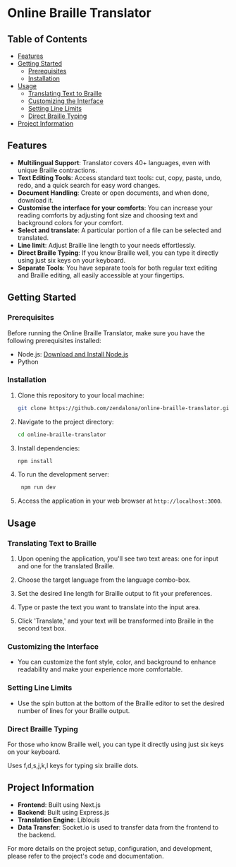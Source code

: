 # Online Braille Translator





## Table of Contents

- [Features](#features)
- [Getting Started](#getting-started)
  - [Prerequisites](#prerequisites)
  - [Installation](#installation)
- [Usage](#usage)
  - [Translating Text to Braille](#translating-text-to-braille)
  - [Customizing the Interface](#customizing-the-interface)
  - [Setting Line Limits](#setting-line-limits)
  - [Direct Braille Typing](#direct-braille-typing)
- [Project Information](#project-information)

## Features

- **Multilingual Support**: Translator covers 40+ languages, even with unique Braille contractions.
- **Text Editing Tools**: Access standard text tools: cut, copy, paste, undo, redo, and a quick search for easy word changes.
- **Document Handling**: Create or open documents, and when done, download it.
- **Customise the interface for your comforts**: You can increase your reading comforts by adjusting font size and choosing text and background colors for your comfort.
- **Select and translate**: A particular portion of a file can be selected and translated.
- **Line limit**: Adjust Braille line length to your needs effortlessly.
- **Direct Braille Typing**: If you know Braille well, you can type it directly using just six keys on your keyboard.
- **Separate Tools**: You have separate tools for both regular text editing and Braille editing, all easily accessible at your fingertips.

## Getting Started

### Prerequisites

Before running the Online Braille Translator, make sure you have the following prerequisites installed:

- Node.js: [Download and Install Node.js](https://nodejs.org/)
- Python 


### Installation

1. Clone this repository to your local machine:

   ```bash
   git clone https://github.com/zendalona/online-braille-translator.git
   ```

2. Navigate to the project directory:

   ```bash
   cd online-braille-translator
   ```

3. Install dependencies:

   ```bash
   npm install
   ```
4. To run the development server:
    ```bash
     npm run dev
    ```



   

6. Access the application in your web browser at `http://localhost:3000`.

## Usage

### Translating Text to Braille

1. Upon opening the application, you'll see two text areas: one for input and one for the translated Braille.

2. Choose the target language from the language combo-box.

3. Set the desired line length for Braille output to fit your preferences.

4. Type or paste the text you want to translate into the input area.

5. Click 'Translate,' and your text will be transformed into Braille in the second text box.

### Customizing the Interface

- You can customize the font style, color, and background to enhance readability and make your experience more comfortable.

### Setting Line Limits

- Use the spin button at the bottom of the Braille editor to set the desired number of lines for your Braille output. 

### Direct Braille Typing

For those who know Braille well, you can type it directly using just six keys on your keyboard.

Uses f,d,s,j,k,l keys for typing six braille dots.


## Project Information

- **Frontend**: Built using Next.js
- **Backend**: Built using Express.js
- **Translation Engine**: Liblouis
- **Data Transfer**: Socket.io is used to transfer data from the frontend to the backend.

For more details on the project setup, configuration, and development, please refer to the project's code and documentation.